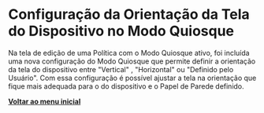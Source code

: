 # Configuração da Orientação da Tela do Dispositivo no Modo Quiosque

Na tela de edição de uma Política com o Modo Quiosque ativo, foi incluída uma nova configuração do Modo Quiosque que permite definir a orientação da tela do dispositivo entre "Vertical" , "Horizontal" ou "Definido pelo Usuário". Com essa configuração é possível ajustar a tela na orientação que fique mais adequada para o do dispositivo e o Papel de Parede definido.





[**Voltar ao menu inicial**](./)
